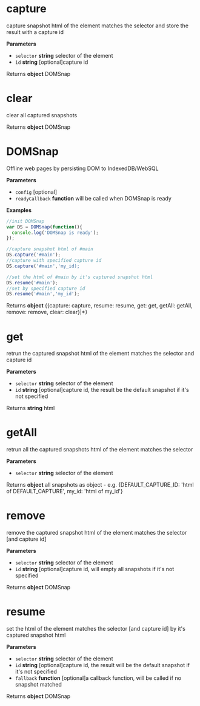 # capture

capture snapshot html of the element matches the selector and store the result with a capture id

**Parameters**

-   `selector` **string** selector of the element
-   `id` **string** [optional]capture id

Returns **object** DOMSnap

# clear

clear all captured snapshots

Returns **object** DOMSnap

# DOMSnap

Offline web pages by persisting DOM to IndexedDB/WebSQL

**Parameters**

-   `config`  [optional]
-   `readyCallback` **function** will be called when DOMSnap is ready

**Examples**

```javascript
//init DOMSnap
var DS = DOMSnap(function(){
  console.log('DOMSnap is ready');
});

//capture snapshot html of #main
DS.capture('#main');
//capture with specified capture id
DS.capture('#main','my_id);

//set the html of #main by it's captured snapshot html
DS.resume('#main');
//set by specified capture id
DS.resume('#main','my_id');
```

Returns **object** {{capture: capture, resume: resume, get: get, getAll: getAll, remove: remove, clear: clear}|*}

# get

retrun the captured snapshot html of the element matches the selector and capture id

**Parameters**

-   `selector` **string** selector of the element
-   `id` **string** [optional]capture id, the result be the default snapshot if it's not specified

Returns **string** html

# getAll

retrun all the captured snapshots html of the element matches the selector

**Parameters**

-   `selector` **string** selector of the element

Returns **object** all snapshots as object - e.g. {DEFAULT_CAPTURE_ID: 'html of DEFAULT_CAPTURE', my_id: 'html of my_id'}

# remove

remove the captured snapshot html of the element matches the selector [and capture id]

**Parameters**

-   `selector` **string** selector of the element
-   `id` **string** [optional]capture id, will empty all snapshots if it's not specified

Returns **object** DOMSnap

# resume

set the html of the element matches the selector [and capture id] by it's captured snapshot html

**Parameters**

-   `selector` **string** selector of the element
-   `id` **string** [optional]capture id, the result will be the default snapshot if it's not specified
-   `fallback` **function** [optional]a callback function, will be called if no snapshot matched

Returns **object** DOMSnap
